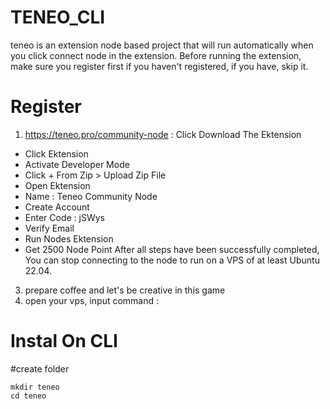 # TENEO_CLI
teneo is an extension node based project that will run automatically when you click connect node in the extension.
Before running the extension, make sure you register first if you haven't registered, if you have, skip it.
# Register
1. https://teneo.pro/community-node : Click Download The Ektension
- Click Ektension
- Activate Developer Mode
- Click + From Zip > Upload Zip File
- Open Ektension
- Name : Teneo Community Node
- Create Account
- Enter Code : jSWys
- Verify Email
- Run Nodes Ektension
- Get 2500 Node Point
After all steps have been successfully completed, You can stop connecting to the node to run on a VPS of at least Ubuntu 22.04.
3. prepare coffee and let's be creative in this game
4. open your vps, input command :

# Instal On CLI
#create folder
```
mkdir teneo
cd teneo
```
